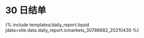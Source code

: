 # 30 日结单

{% include  templates/daily_report.liquid jdata=site.data.daily_report.icmarkets_30786682_20210430 %}